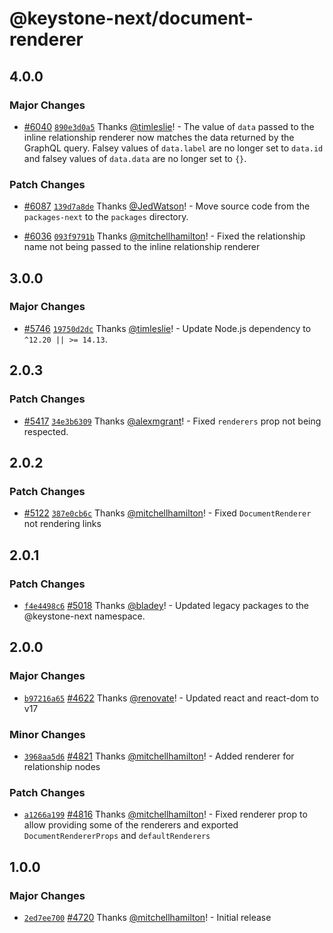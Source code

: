 # @keystone-next/document-renderer

## 4.0.0

### Major Changes

- [#6040](https://github.com/keystonejs/keystone/pull/6040) [`890e3d0a5`](https://github.com/keystonejs/keystone/commit/890e3d0a500ecc30cc88946ba53438812b11b2a4) Thanks [@timleslie](https://github.com/timleslie)! - The value of `data` passed to the inline relationship renderer now matches the data returned by the GraphQL query.
  Falsey values of `data.label` are no longer set to `data.id` and falsey values of `data.data` are no longer set to `{}`.

### Patch Changes

- [#6087](https://github.com/keystonejs/keystone/pull/6087) [`139d7a8de`](https://github.com/keystonejs/keystone/commit/139d7a8def263d40c0d1d5353d2744842d9a0951) Thanks [@JedWatson](https://github.com/JedWatson)! - Move source code from the `packages-next` to the `packages` directory.

* [#6036](https://github.com/keystonejs/keystone/pull/6036) [`093f9791b`](https://github.com/keystonejs/keystone/commit/093f9791bc37357b9700a9c49a7ae1102757bca5) Thanks [@mitchellhamilton](https://github.com/mitchellhamilton)! - Fixed the relationship name not being passed to the inline relationship renderer

## 3.0.0

### Major Changes

- [#5746](https://github.com/keystonejs/keystone/pull/5746) [`19750d2dc`](https://github.com/keystonejs/keystone/commit/19750d2dc5801cc8d2ffae1f50d1d5ca6ab9407d) Thanks [@timleslie](https://github.com/timleslie)! - Update Node.js dependency to `^12.20 || >= 14.13`.

## 2.0.3

### Patch Changes

- [#5417](https://github.com/keystonejs/keystone/pull/5417) [`34e3b6309`](https://github.com/keystonejs/keystone/commit/34e3b6309e3eb8a7efe8469fe76e8ffd4417b244) Thanks [@alexmgrant](https://github.com/alexmgrant)! - Fixed `renderers` prop not being respected.

## 2.0.2

### Patch Changes

- [#5122](https://github.com/keystonejs/keystone/pull/5122) [`387e0cb6c`](https://github.com/keystonejs/keystone/commit/387e0cb6cecef7ee0539f6bb7be5709be868a590) Thanks [@mitchellhamilton](https://github.com/mitchellhamilton)! - Fixed `DocumentRenderer` not rendering links

## 2.0.1

### Patch Changes

- [`f4e4498c6`](https://github.com/keystonejs/keystone/commit/f4e4498c6e4c7301288f23048f4aad3c492985c7) [#5018](https://github.com/keystonejs/keystone/pull/5018) Thanks [@bladey](https://github.com/bladey)! - Updated legacy packages to the @keystone-next namespace.

## 2.0.0

### Major Changes

- [`b97216a65`](https://github.com/keystonejs/keystone/commit/b97216a6526fffcca8232d86b115c28cb19587bf) [#4622](https://github.com/keystonejs/keystone/pull/4622) Thanks [@renovate](https://github.com/apps/renovate)! - Updated react and react-dom to v17

### Minor Changes

- [`3968aa5d6`](https://github.com/keystonejs/keystone/commit/3968aa5d61c73ad589c1b7005b7b5db60dd26853) [#4821](https://github.com/keystonejs/keystone/pull/4821) Thanks [@mitchellhamilton](https://github.com/mitchellhamilton)! - Added renderer for relationship nodes

### Patch Changes

- [`a1266a199`](https://github.com/keystonejs/keystone/commit/a1266a199537e77684adaf0337716924b6c48aa8) [#4816](https://github.com/keystonejs/keystone/pull/4816) Thanks [@mitchellhamilton](https://github.com/mitchellhamilton)! - Fixed renderer prop to allow providing some of the renderers and exported `DocumentRendererProps` and `defaultRenderers`

## 1.0.0

### Major Changes

- [`2ed7ee700`](https://github.com/keystonejs/keystone/commit/2ed7ee70047c4c2bb6b855ec51a2fa58e4c7474d) [#4720](https://github.com/keystonejs/keystone/pull/4720) Thanks [@mitchellhamilton](https://github.com/mitchellhamilton)! - Initial release
